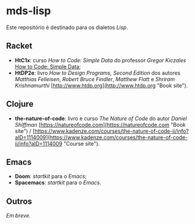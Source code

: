 # mds-lisp

Este repositório é destinado para os dialetos _Lisp_.

## Racket

* **HtC1x**: curso _How to Code: Simple Data_ do professor _Gregor Kiczales_ [How to Code: Simple Data](https://www.edx.org/course/how-code-simple-data-ubcx-htc1x "How to Code: Simple Data");
* **HtDP2e**: livro _How to Design Programs, Second Edition_ dos autores _Matthias Felleisen_, _Robert Bruce Findler_, _Matthew Flatt_ e _Shriram Krishnamurthi_ [http://www.htdp.org](http://www.htdp.org "Book site").

## Clojure

* **the-nature-of-code**: livro e curso _The Nature of Code_ do autor _Daniel Shiffman_ [https://natureofcode.com](https://natureofcode.com "Book site") / [https://www.kadenze.com/courses/the-nature-of-code-ii/info?aID=1114009](https://www.kadenze.com/courses/the-nature-of-code-ii/info?aID=1114009 "Course site").

## Emacs

* **Doom**: _startkit_ para o _Emacs_;
* **Spacemacs**: _startkit_ para o _Emacs_.

## Outros

_Em breve_.
